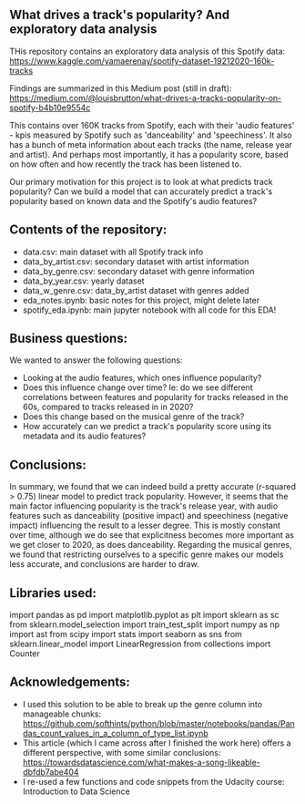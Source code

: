 ## What drives a track's popularity? And exploratory data analysis

THis repository contains an exploratory data analysis of this Spotify data: https://www.kaggle.com/yamaerenay/spotify-dataset-19212020-160k-tracks

Findings are summarized in this Medium post (still in draft): https://medium.com/@louisbrutton/what-drives-a-tracks-popularity-on-spotify-b4b10e9554c

This contains over 160K tracks from Spotify, each with their 'audio features' - kpis measured by Spotify such as 'danceability' and 'speechiness'. It also has a bunch of meta information about each tracks (the name, release year and artist). And perhaps most importantly, it has a popularity score, based on how often and how recently the track has been listened to.

Our primary motivation for this project is to look at what predicts track popularity? Can we build a model that can accurately predict a track's popularity based on known data and the Spotify's audio features?

## Contents of the repository:

- data.csv: main dataset with all Spotify track info
- data_by_artist.csv: secondary dataset with artist information
- data_by_genre.csv: secondary dataset with genre information
- data_by_year.csv: yearly dataset
- data_w_genre.csv: data_by_artist dataset with genres added 
- eda_notes.ipynb: basic notes for this project, might delete later
- spotify_eda.ipynb: main jupyter notebook with all code for this EDA!

## Business questions:

We wanted to answer the following questions:
- Looking at the audio features, which ones influence popularity?
- Does this influence change over time? Ie: do we see different correlations between features and popularity for tracks released in the 60s, compared to tracks released in in 2020?
- Does this change based on the musical genre of the track? 
- How accurately can we predict a track's popularity score using its metadata and its audio features?

## Conclusions:

In summary, we found that we can indeed build a pretty accurate (r-squared > 0.75) linear model to predict track popularity. However, it seems that the main factor influencing popularity is the track's release year, with audio features such as danceability (positive impact) and speechiness (negative impact) influencing the result to a lesser degree. 
This is mostly constant over time, although we do see that explicitness becomes more important as we get closer to 2020, as does danceability. 
Regarding the musical genres, we found that restricting ourselves to a specific genre makes our models less accurate, and conclusions are harder to draw. 

## Libraries used:

import pandas as pd
import matplotlib.pyplot as plt
import sklearn as sc
from sklearn.model_selection import train_test_split
import numpy as np
import ast
from scipy import stats
import seaborn as sns
from sklearn.linear_model import LinearRegression
from collections import Counter

## Acknowledgements:

- I used this solution to be able to break up the genre column into manageable chunks: https://github.com/softhints/python/blob/master/notebooks/pandas/Pandas_count_values_in_a_column_of_type_list.ipynb
- This article (which I came across after I finished the work here) offers a different perspective, with some similar conclusions: https://towardsdatascience.com/what-makes-a-song-likeable-dbfdb7abe404
- I re-used a few functions and code snippets from the Udacity course: Introduction to Data Science
